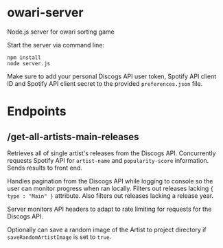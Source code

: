 # owari-server
Node.js server for owari sorting game

Start the server via command line:

```
npm install
node server.js
```
Make sure to add your personal Discogs API user token, Spotify API client ID and Spotify API client secret to the provided `preferences.json` file.

# Endpoints
## /get-all-artists-main-releases
Retrieves all of single artist's releases from the Discogs API. Concurrently requests Spotify API for `artist-name` and `popularity-score` information. Sends results to front end. 

Handles pagination from the Discogs API while logging to console so the user can monitor progress when ran locally. Filters out releases lacking `{ type : "Main" }` attribute. Also filters out releases lacking a release year.

Server monitors API headers to adapt to rate limiting for requests for the Discogs API.

Optionally can save a random image of the Artist to project directory if `saveRandomArtistImage` is set to `true`.

